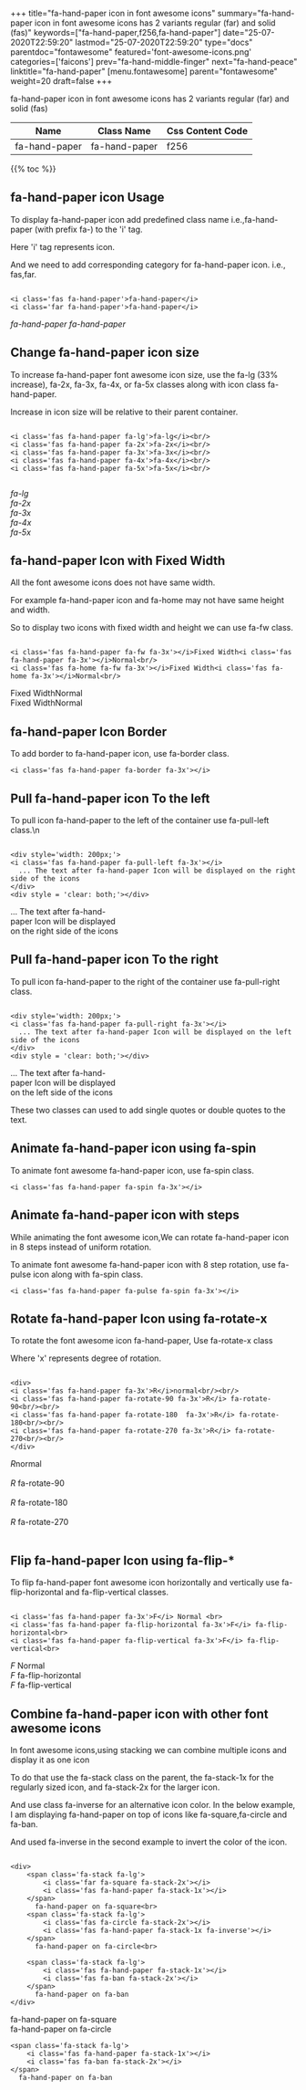 +++
title="fa-hand-paper icon in font awesome icons"
summary="fa-hand-paper icon in font awesome icons has 2 variants regular (far) and solid (fas)"
keywords=["fa-hand-paper,f256,fa-hand-paper"]
date="25-07-2020T22:59:20"
lastmod="25-07-2020T22:59:20"
type="docs"
parentdoc="fontawesome"
featured='font-awesome-icons.png'
categories=['faicons']
prev="fa-hand-middle-finger"
next="fa-hand-peace"
linktitle="fa-hand-paper"
[menu.fontawesome]
parent="fontawesome"
weight=20
draft=false
+++


fa-hand-paper icon in font awesome icons has 2 variants regular (far) and solid (fas)

<div class='table-responsive'><table class='table'><thead><tr><th>Name</th><th>Class Name</th><th>Css Content Code</th></tr></thead><tbody><tr><td>fa-hand-paper</td><td>fa-hand-paper</td><td>f256</td></tr></tbody></table></div>


{{% toc %}}


## fa-hand-paper icon Usage

To display fa-hand-paper icon add predefined class name i.e.,fa-hand-paper (with prefix fa-) to the 'i' tag.

Here 'i' tag represents icon.

And we need to add corresponding category for fa-hand-paper icon. i.e., fas,far.


```

<i class='fas fa-hand-paper'>fa-hand-paper</i>
<i class='far fa-hand-paper'>fa-hand-paper</i>
```

<i class='fas fa-hand-paper'>fa-hand-paper</i>
<i class='far fa-hand-paper'>fa-hand-paper</i>




## Change fa-hand-paper icon size
To increase fa-hand-paper font awesome icon size, use the fa-lg (33% increase), fa-2x, fa-3x, fa-4x, or fa-5x classes along with icon class fa-hand-paper.

Increase in icon size will be relative to their parent container. 

```

<i class='fas fa-hand-paper fa-lg'>fa-lg</i><br/>
<i class='fas fa-hand-paper fa-2x'>fa-2x</i><br/>
<i class='fas fa-hand-paper fa-3x'>fa-3x</i><br/>
<i class='fas fa-hand-paper fa-4x'>fa-4x</i><br/>
<i class='fas fa-hand-paper fa-5x'>fa-5x</i><br/>
            
```

<i class='fas fa-hand-paper fa-lg'>fa-lg</i><br/>
<i class='fas fa-hand-paper fa-2x'>fa-2x</i><br/>
<i class='fas fa-hand-paper fa-3x'>fa-3x</i><br/>
<i class='fas fa-hand-paper fa-4x'>fa-4x</i><br/>
<i class='fas fa-hand-paper fa-5x'>fa-5x</i><br/>
            



## fa-hand-paper Icon with Fixed Width 

All the font awesome icons does not have same width.

For example fa-hand-paper icon and fa-home may not have same height and width.

So to display two icons with fixed width and height we can use fa-fw class.


```

<i class='fas fa-hand-paper fa-fw fa-3x'></i>Fixed Width<i class='fas fa-hand-paper fa-3x'></i>Normal<br/>
<i class='fas fa-home fa-fw fa-3x'></i>Fixed Width<i class='fas fa-home fa-3x'></i>Normal<br/>
```

<i class='fas fa-hand-paper fa-fw fa-3x'></i>Fixed Width<i class='fas fa-hand-paper fa-3x'></i>Normal<br/>
<i class='fas fa-home fa-fw fa-3x'></i>Fixed Width<i class='fas fa-home fa-3x'></i>Normal<br/>



## fa-hand-paper Icon Border 

To add border to fa-hand-paper icon, use fa-border class.


```
<i class='fas fa-hand-paper fa-border fa-3x'></i>

```
<i class='fas fa-hand-paper fa-border fa-3x'></i>





## Pull fa-hand-paper icon To the left

To pull icon fa-hand-paper to the left of the container use fa-pull-left class.\n

```

<div style='width: 200px;'>
<i class='fas fa-hand-paper fa-pull-left fa-3x'></i>
  ... The text after fa-hand-paper Icon will be displayed on the right side of the icons
</div>
<div style = 'clear: both;'></div>
```

<div style='width: 200px;'>
<i class='fas fa-hand-paper fa-pull-left fa-3x'></i>
  ... The text after fa-hand-paper Icon will be displayed on the right side of the icons
</div>
<div style = 'clear: both;'></div>




## Pull fa-hand-paper icon To the right
To pull icon fa-hand-paper to the right of the container use fa-pull-right class.

```

<div style='width: 200px;'>
<i class='fas fa-hand-paper fa-pull-right fa-3x'></i>
  ... The text after fa-hand-paper Icon will be displayed on the left side of the icons
</div>
<div style = 'clear: both;'></div>
```

<div style='width: 200px;'>
<i class='fas fa-hand-paper fa-pull-right fa-3x'></i>
  ... The text after fa-hand-paper Icon will be displayed on the left side of the icons
</div>
<div style = 'clear: both;'></div>

These two classes can used to add single quotes or double quotes to the text.


## Animate fa-hand-paper icon using fa-spin
To animate font awesome fa-hand-paper icon, use fa-spin class.

```
<i class='fas fa-hand-paper fa-spin fa-3x'></i>
```
<i class='fas fa-hand-paper fa-spin fa-3x'></i>




## Animate fa-hand-paper icon with steps
While animating the font awesome icon,We can rotate fa-hand-paper icon in 8 steps instead of uniform rotation.

To animate font awesome fa-hand-paper icon with 8 step rotation, use fa-pulse icon along with fa-spin class.


```
<i class='fas fa-hand-paper fa-pulse fa-spin fa-3x'></i>

```
<i class='fas fa-hand-paper fa-pulse fa-spin fa-3x'></i>





## Rotate fa-hand-paper Icon using fa-rotate-x
To rotate the font awesome icon fa-hand-paper, Use fa-rotate-x class

Where 'x' represents degree of rotation.


```

<div>
<i class='fas fa-hand-paper fa-3x'>R</i>normal<br/><br/>
<i class='fas fa-hand-paper fa-rotate-90 fa-3x'>R</i> fa-rotate-90<br/><br/> 
<i class='fas fa-hand-paper fa-rotate-180  fa-3x'>R</i> fa-rotate-180<br/><br/> 
<i class='fas fa-hand-paper fa-rotate-270 fa-3x'>R</i> fa-rotate-270<br/><br/>
</div>
```

<div>
<i class='fas fa-hand-paper fa-3x'>R</i>normal<br/><br/>
<i class='fas fa-hand-paper fa-rotate-90 fa-3x'>R</i> fa-rotate-90<br/><br/> 
<i class='fas fa-hand-paper fa-rotate-180  fa-3x'>R</i> fa-rotate-180<br/><br/> 
<i class='fas fa-hand-paper fa-rotate-270 fa-3x'>R</i> fa-rotate-270<br/><br/>
</div>




## Flip fa-hand-paper Icon using fa-flip-*
To flip fa-hand-paper font awesome icon horizontally and vertically use fa-flip-horizontal and fa-flip-vertical classes. 

```

<i class='fas fa-hand-paper fa-3x'>F</i> Normal <br>
<i class='fas fa-hand-paper fa-flip-horizontal fa-3x'>F</i> fa-flip-horizontal<br>
<i class='fas fa-hand-paper fa-flip-vertical fa-3x'>F</i> fa-flip-vertical<br>
```

<i class='fas fa-hand-paper fa-3x'>F</i> Normal <br>
<i class='fas fa-hand-paper fa-flip-horizontal fa-3x'>F</i> fa-flip-horizontal<br>
<i class='fas fa-hand-paper fa-flip-vertical fa-3x'>F</i> fa-flip-vertical<br>




## Combine fa-hand-paper icon with other font awesome icons
In font awesome icons,using stacking we can combine multiple icons and display it as one icon 

To do that use the fa-stack class on the parent, the fa-stack-1x for the regularly sized icon, and fa-stack-2x for the larger icon.

And use class fa-inverse for an alternative icon color. 
In the below example, I am displaying fa-hand-paper on top of icons like fa-square,fa-circle and fa-ban.

And used fa-inverse in the second example to invert the color of the icon.

```

<div>
    <span class='fa-stack fa-lg'>
        <i class='far fa-square fa-stack-2x'></i>
        <i class='fas fa-hand-paper fa-stack-1x'></i>
    </span>
      fa-hand-paper on fa-square<br>
    <span class='fa-stack fa-lg'>
        <i class='fas fa-circle fa-stack-2x'></i>
        <i class='fas fa-hand-paper fa-stack-1x fa-inverse'></i>
    </span>
      fa-hand-paper on fa-circle<br>

    <span class='fa-stack fa-lg'>
        <i class='fas fa-hand-paper fa-stack-1x'></i>
        <i class='fas fa-ban fa-stack-2x'></i>
    </span>
      fa-hand-paper on fa-ban
</div>
```

<div>
    <span class='fa-stack fa-lg'>
        <i class='far fa-square fa-stack-2x'></i>
        <i class='fas fa-hand-paper fa-stack-1x'></i>
    </span>
      fa-hand-paper on fa-square<br>
    <span class='fa-stack fa-lg'>
        <i class='fas fa-circle fa-stack-2x'></i>
        <i class='fas fa-hand-paper fa-stack-1x fa-inverse'></i>
    </span>
      fa-hand-paper on fa-circle<br>

    <span class='fa-stack fa-lg'>
        <i class='fas fa-hand-paper fa-stack-1x'></i>
        <i class='fas fa-ban fa-stack-2x'></i>
    </span>
      fa-hand-paper on fa-ban
</div>






